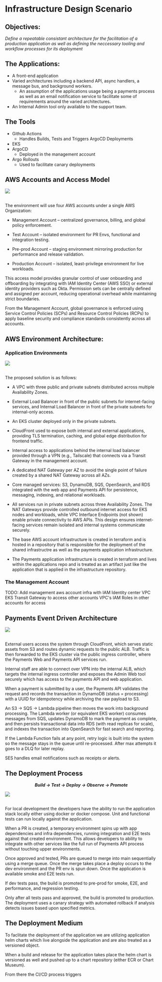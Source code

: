 # **Infrastructure Design Scenario**

## Objectives:

_Define a repeatable consistant architecture for the facilitation of a production application as well as defining the neccessary tooling and workflow processes for its deployment_

## The Applications:

- A front-end application
- Varied architectures including a backend API, async handlers, a message bus, and background workers.
  - An assumption of the applications usage being a payments process as well as an email notification service to facilitate some of requirements around the varied architectures.
- An Internal Admin tool only available to the support team.

## The Tools

- Github Actions
  - Handles Builds, Tests and Triggers ArgoCD Deployments
- EKS
- ArgoCD
  - Deployed in the management account
- Argo Rollouts
  - Used to facilitate canary deployments

## AWS Accounts and Access Model

<img src="files/arch-Permissions Access.png">
<br>
<br>

The environment will use four AWS accounts under a single AWS Organization:

- Management Account – centralized governance, billing, and global policy enforcement.

- Test Account – isolated environment for PR Envs, functional and integration testing.

- Pre-prod Account – staging environment mirroring production for performance and release validation.

- Production Account – isolated, least-privilege environment for live workloads.

This access model provides granular control of user onboarding and offboarding by integrating with IAM Identity Center (AWS SSO) or external identity providers such as Okta. Permission sets can be centrally defined and assigned per account, reducing operational overhead while maintaining strict boundaries.

From the Management Account, global governance is enforced using Service Control Policies (SCPs) and Resource Control Policies (RCPs) to apply baseline security and compliance standards consistently across all accounts.

## AWS Environment Architecture:

### Application Environments

<img src="files/arch-Architecture.png">
<br>
<br>

The proposed solution is as follows:

- A VPC with three public and private subnets distributed across multiple Availability Zones.

- External Load Balancer in front of the public subnets for internet-facing services, and Internal Load Balancer in front of the private subnets for internal-only access.

- An EKS cluster deployed only in the private subnets.

- CloudFront used to expose both internal and external applications, providing TLS termination, caching, and global edge distribution for frontend traffic.

- Internal access to applications behind the internal load balancer provided through a VPN (e.g., Tailscale) that connects via a Transit Gateway in the management account.

- A dedicated NAT Gateway per AZ to avoid the single point of failure created by a shared NAT Gateway across all AZs.

- Core managed services: S3, DynamoDB, SQS, OpenSearch, and RDS integrated with the web app and Payments API for persistence, messaging, indexing, and relational workloads.

- All services run in private subnets across three Availability Zones. The NAT Gateways provide controlled outbound internet access for EKS nodes and workloads, while VPC Interface Endpoints (not shown) enable private connectivity to AWS APIs. This design ensures internet-facing services remain isolated and internal systems communicate securely.

- The base AWS account infrastructure is created in terraform and is hosted in a repository that is responsible for the deployment of the shared infrastructre as well as the payments application infrastructure.

- The Payments application infrastructure is created in terraform and lives within the applications repo and is treated as an artifact just like the application that is applied in the infrastructure repository.

### The Management Account

TODO: Add management aws account infra with
IAM Identity center
VPC
EKS
Transit Gateway to access other accounts VPC's
IAM Roles in other accounts for access

## Payments Event Driven Architecture

<img src="files/arch-Application.drawio.png">
<br>
<br>

External users access the system through CloudFront, which serves static assets from S3 and routes dynamic requests to the public ALB. Traffic is then forwarded to the EKS cluster via the public ingress controller, where the Payments Web and Payments API services run.

Internal staff are able to connect over VPN into the internal ALB, which targets the internal ingress controller and exposes the Admin Web tool securely which has access to the payments API and web application.

When a payment is submitted by a user, the Payments API validates the request and records the transaction in DynamoDB (status = processing) with a UUID for idempotency while archiving the raw payload to S3.

An S3 -> SQS -> Lambda pipeline then moves the work into background processing. The Lambda worker (or equivalent EKS worker) consumes messages from SQS, updates DynamoDB to mark the payment as complete, and then persists transactional data into RDS (with read replicas for scale), and indexes the transaction into OpenSearch for fast search and reporting.

If the Lambda Function fails at any point, retry logic is built into the system so the message stays in the queue until re-processed. After max attempts it goes to a DLQ for later replay.

SES handles email notifications such as receipts or alerts.

## The Deployment Process

**<center>_Build -> Test -> Deploy -> Observe -> Promote_</center>**

<img src="files/arch-CI_CD Process.drawio.png">
<br>
<br>

For local development the developers have the ability to run the application stack locally either using docker or docker compose. Unit and functional tests can run locally against the application.

When a PR is created, a temporary environment spins up with app dependencies and infra dependencies, running integration and E2E tests against that created environment. This allows developers to ability to integrate with other services like the full run of Payments API process without touching upper environments.

Once approved and tested, PRs are queued to merge into main sequentially using a merge queue. Once the merge takes place a deploy occurs to the dev environment and the PR env is spun down. Once the application is available smoke and E2E tests run.

If dev tests pass, the build is promoted to pre-prod for smoke, E2E, and performance, and regression testing.

Only after all tests pass and approved, the build is promoted to production. The deployment uses a canary strategy with automated rollback if analysis detects issues based upon specified metrics.

## The Deployment Medium

To faclitate the deployment of the application we are utilizing application helm charts which live alongside the application and are also treated as a versioned object.

When a build and release for the application takes place the helm chart is versioned as well and pushed up to a chart repository (either ECR or Chart Museum).

From there the CI/CD process triggers
